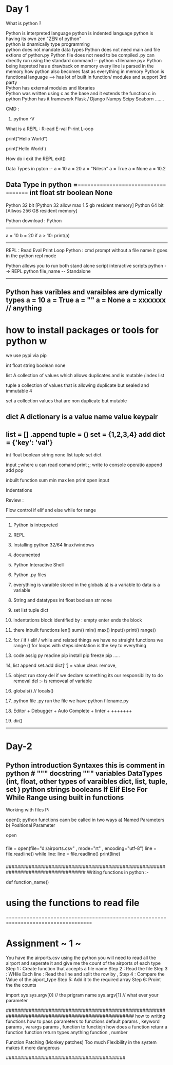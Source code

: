# Day 1 
What is python ? 

Python is interpreted language 
python is indented language
python is having its own zen  "ZEN of python"  
python is dnamically  type programming  
python does not mandate data types
Python does not need main and file extions of python.py
Python file does not need to be compiled .py can directly run 
        using the standard command :- 
        python <filename.py>
Python  being itepreted has a drawback on memory every line is parsed in the memory
        how python also becomes fast as everything in memory 
Python is functional language --> 
         has lot of built in function/ modules and support 3rd party \
Python has external modules and libraries  
Python was written using c as the base and it extends the function c in python 
Python has it framework 
            Flask / Django 
            Numpy
            Scipy 
            Seaborn 
            ....... 

CMD : 
1.   python -V 


What is a REPL : 
R-ead 
E-val 
P-rint 
L-oop

print("Hello World")

print('Hello World')


How do i exit the REPL 
exit()


Data Types in pyton :- 
a = 10 
a = 20 
a = "Nilesh" 
a = True 
a = None 
a = 10.2 

Data Type in python 
=-----------------------------------
int
float 
str
boolean
None 
------------------------------------------------
Python 32 bit  [Python 32 allow max 1.5 gb resident memory]
Python 64 bit  [Allwos  256 GB resident memory]

Python download : 
   Python 

------------------------------------------------------------------------
a = 10 
b = 20 
if a > 10: 
    print(a)

-----------------------------------------------------------------------
REPL : 
Read Eval Print Loop 
Python : cmd prompt without a file name it goes in the python repl mode 

Python allows you to run both stand alone script 
interactive scripts 
python --> REPL 
python file_name -- Standalone 

----------------------------------------------------------------------------
Python has varibles and varaibles are dymically types 
a = 10 
a = True 
a = "" 
a = None 
a =  xxxxxxx // anything 
------------------------------------------------------------------------------

# how to install packages or tools for python w
we use pypi via pip 

int 
float 
string
boolean 
none 

list
A collection of values which allows duplicates and is mutable /index list   

tuple 
a collection of values that is allowing duplicate but sealed and immutable 4

set 
a collection values that are non duplicate but mutable 

dict 
A dictionary is a value  name value keypair 
---------------------------
list = []
.append
tuple = ()
set = {1,2,3,4}
add
dict = {'key': 'val'}
---------------------------

int
float 
boolean
string 
none
list
tuple
set
dict 

input  ;;where u can read comand 
print  ;; write to console 
operatio 
append 
add 
pop 

inbuilt function 
sum 
min
max 
len 
print
open 
input 

Indentations 



Review : 

Flow control 
if elif and else 
while 
for 
range 


--------------------------------------------------------------------------------
1. Python is intrepreted 
2. REPL 
3. Installing python 32/64 linux/windows 
4. documented 
5. Python Interactive Shell 
6. Python  .py files 
7. everything is varaible stored in the globals 
    a) is a variable 
    b) data is a variable 
8.  String and datatypes 
    int
    float 
    boolean 
    str 
    none 
9.  set 
    list
    tuple 
    dict 

10.  indentations block identified by : empty enter ends the block 
11.  there inbuilt functions 
     len()
     sum()
     min()
     max()
     input()
     print()
     range()

12.  for / if / elif / while  and related things 
     we have no straight functions we range ()
     for loops with steps 
     identation is the key to everything 

13.  code assig py readine 
     pip  install 
     pip  freeze 
     pip  ..... 


14,  list append 
     set.add 
     dict[''] = value 
    clear. remove, 

15.  object run story 
    del if we declare something its our responsibility to do removal 
    del :- is removeal of variable 

16.  globals() // locals()

17.  python file .py 
     run the file we have 
     python  filename.py 

18. Editor  + Debugger + Auto Complete + linter + +++++++ 

19.  dir()


--------------------------------------------------------------------------------------
# Day-2 
Python introduction 
Syntaxes 
this is comment in python #
""" 
    docstring 
""" 
variables 
DataTypes (int, float, other types of varaibles dict, list, tuple, set )
python strings booleans 
If Elif Else 
For 
While 
Range 
using built in functions 
----------------------------------------------------------------------------------------

Working with files P:


open();
python functions cann be called in two ways 
a) Named Parameters 
b) Positional Parameter 

open

##### 
file = open(file="d:/airports.csv" , mode="rt" , encoding="utf-8")
line = file.readline()
while line: 
    line = file.readline()
    print(line)
#####

####################################################################################
Writing functions in python :- 

def function_name()

# using the functions to read file 


===================================================================================
# Assignment ~ 1 ~ 
You have the airports.csv 
using the python you will need  to read all the airport and seperate it and give me the count 
of the airports of each type 
Step 1 : 
Create function that accepts a file name 
Step 2 : 
Read the file 
Step 3 : 
WHile Each line : 
    Read the line and 
    split the row by , 
Step 4 : 
    Compare the Value of the aiport_type 
Step 5: 
    Add it to the required array 
Step 6: 
    Proint the the counts 

import sys 
sys.argv[0] // the prigram name 
sys.argv[1] // what ever your parameter 


#####################################################################################################
how to writing functions 
how to pass parameters to functions default params , keyword params , varargs params , function to functiojn 
how does a function retunr a function 
function return types anything function , number

Function Patching (Monkey patches)
Too much Flexibility in the system makes it more dangerous 


##########################################












































































































